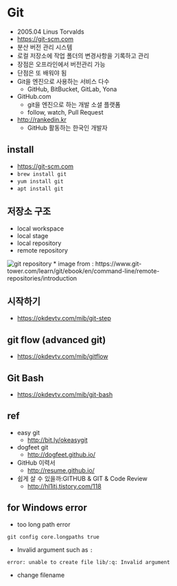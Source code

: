 # Git
* 2005.04 Linus Torvalds
* https://git-scm.com
* 분산 버전 관리 시스템
* 로컬 저장소에 작업 폴더의 변경사항을 기록하고 관리
* 장점은 오프라인에서 버전관리 가능
* 단점은 또 배워야 됨
* Git을 엔진으로 사용하는 서비스 다수
  * GitHub, BitBucket, GitLab, Yona
* GitHub.com
  * git을 엔진으로 하는 개발 소셜 플랫폼
  * follow, watch, Pull Request
* http://rankedin.kr
  * GitHub 활동하는 한국인 개발자

## install
* https://git-scm.com
* `brew install git`
* `yum install git`
* `apt install git`

## 저장소 구조
* local workspace
* local stage
* local repository
* remote repository

<img src="https://www.git-tower.com/learn/content/01-git/01-ebook/en/01-command-line/04-remote-repositories/01-introduction/basic-remote-workflow.png" alt="git repository" class="img"/>
  * image from : https://www.git-tower.com/learn/git/ebook/en/command-line/remote-repositories/introduction

## 시작하기
* https://okdevtv.com/mib/git-step

## git flow (advanced git)
* https://okdevtv.com/mib/gitflow

## Git Bash
* https://okdevtv.com/mib/git-bash

## ref
* easy git
  * http://bit.ly/okeasygit
* dogfeet git
  * http://dogfeet.github.io/
* GitHub 이력서
  * http://resume.github.io/
* 쉽게 살 수 있을까:GITHUB & GIT & Code Review
  * http://hl1itj.tistory.com/118

## for Windows error
* too long path error
```
git config core.longpaths true
```

* Invalid argument such as `:`
```
error: unable to create file lib/:q: Invalid argument
```
  * change filename
